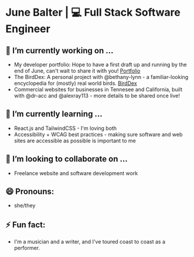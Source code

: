 # June Balter | 💻 Full Stack Software Engineer

## 🔭 I’m currently working on ...
  - My developer portfolio: Hope to have a first draft up and running by the end of June, can't wait to share it with you! [Portfolio](https://github.com/juneadam/june-portfolio)
  - The BirdDex: A personal project with @bethany-lynn - a familiar-looking encyclopedia for (mostly) real world birds. [BirdDex](https://github.com/juneadam/bird-app)
  - Commercial websites for businesses in Tennesee and California, built with @dr-acc and @alexray113 - more details to be shared once live!


## 🌱 I’m currently learning ...
  - React.js and TailwindCSS - I'm loving both
  - Accessibility + WCAG best practices - making sure software and web sites are accessible as possible is important to me

## 👯 I’m looking to collaborate on ...
  - Freelance website and software development work

## 😄 Pronouns: 
- she/they
  
## ⚡ Fun fact: 
- I'm a musician and a writer, and I've toured coast to coast as a performer.

<!--
**juneadam/juneadam** is a ✨ _special_ ✨ repository because its `README.md` (this file) appears on your GitHub profile.

Here are some ideas to get you started:

- 🔭 I’m currently working on ...
- 🌱 I’m currently learning ...
- 👯 I’m looking to collaborate on ...
- 🤔 I’m looking for help with ...
- 💬 Ask me about ...
- 📫 How to reach me: ...
- 😄 Pronouns: ...
- ⚡ Fun fact: ...
-->
